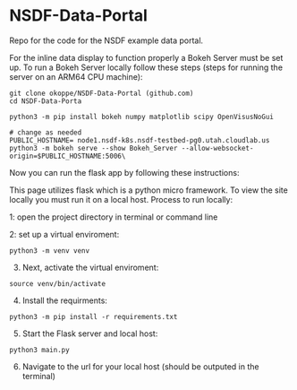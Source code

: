 # NSDF-Data-Portal
Repo for the code for the NSDF example data portal.

For the inline data display to function properly a Bokeh Server must be set up. To run a Bokeh Server locally follow these steps (steps for running the server on an  ARM64 CPU machine):

```
git clone okoppe/NSDF-Data-Portal (github.com)
cd NSDF-Data-Porta

python3 -m pip install bokeh numpy matplotlib scipy OpenVisusNoGui

# change as needed
PUBLIC_HOSTNAME= node1.nsdf-k8s.nsdf-testbed-pg0.utah.cloudlab.us
python3 -m bokeh serve --show Bokeh_Server --allow-websocket-origin=$PUBLIC_HOSTNAME:5006\
```
Now you can run the flask app by following these instructions:

This page utilizes flask which is a python micro framework. To view the site locally you must run it on a local host.
Process to run locally:

1: open the project directory in terminal or command line

2: set up a virtual enviroment: 

```
python3 -m venv venv
```

3. Next, activate the virtual enviroment:

```
source venv/bin/activate
```

4. Install the requirments:

```
python3 -m pip install -r requirements.txt
```

5. Start the Flask server and local host:

```
python3 main.py
```

6. Navigate to the url for your local host (should be outputed in the terminal)
